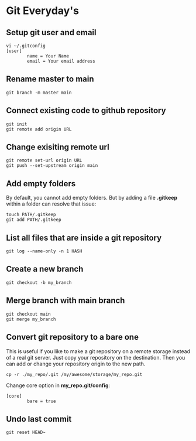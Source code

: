 # Git Everyday's

Setup git user and email
---

```
vi ~/.gitconfig 
[user]
        name = Your Name
        email = Your email address
```

Rename master to main
---

```
git branch -m master main
```

Connect existing code to github repository
---

```
git init
git remote add origin URL
```

Change exisiting remote url
---

```
git remote set-url origin URL
git push --set-upstream origin main
```

Add empty folders
---

By default, you cannot add empty folders. But by adding a file __.gitkeep__ within a folder can resolve that issue:

```
touch PATH/.gitkeep
git add PATH/.gitkeep
```

List all files that are inside a git repository
---

```
git log --name-only -n 1 HASH
```

Create a new branch
---

```
git checkout -b my_branch
```

Merge branch with main branch
---

```
git checkout main
git merge my_branch
```

Convert git repository to a bare one
---

This is useful if you like to make a git repository on a remote storage instead of a real git server. Just copy your repository on the destination. Then you can add or change your repository origin to the new path.

```
cp -r ./my_repo/.git /my/awesome/storage/my_repo.git
```

Change core option in __my_repo.git/config__:

```
[core]
        bare = true
```

Undo last commit
---

```
git reset HEAD~
```
